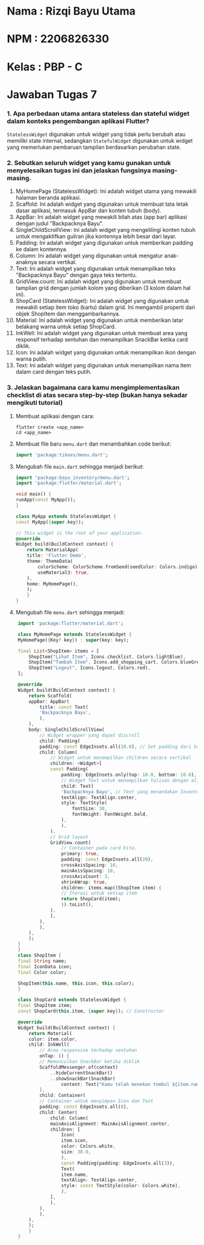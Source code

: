 # Nama        : Rizqi Bayu Utama
# NPM         : 2206826330
# Kelas       : PBP - C

# Jawaban Tugas 7

### 1. Apa perbedaan utama antara stateless dan stateful widget dalam konteks pengembangan aplikasi Flutter?
`StatelessWidget` digunakan untuk widget yang tidak perlu berubah atau memiliki state internal, sedangkan `StatefulWidget` digunakan untuk widget yang memerlukan pembaruan tampilan berdasarkan perubahan state.

### 2. Sebutkan seluruh widget yang kamu gunakan untuk menyelesaikan tugas ini dan jelaskan fungsinya masing-masing.
1. MyHomePage (StatelessWidget): Ini adalah widget utama yang mewakili halaman beranda aplikasi.
2. Scaffold: Ini adalah widget yang digunakan untuk membuat tata letak dasar aplikasi, termasuk AppBar dan konten tubuh (body).
3. AppBar: Ini adalah widget yang mewakili bilah atas (app bar) aplikasi dengan judul "Backpacknya Bayu".
4. SingleChildScrollView: Ini adalah widget yang mengelilingi konten tubuh untuk mengaktifkan guliran jika kontennya lebih besar dari layar.
5. Padding: Ini adalah widget yang digunakan untuk memberikan padding ke dalam kontennya.
6. Column: Ini adalah widget yang digunakan untuk mengatur anak-anaknya secara vertikal.
7. Text: Ini adalah widget yang digunakan untuk menampilkan teks "Backpacknya Bayu" dengan gaya teks tertentu.
8. GridView.count: Ini adalah widget yang digunakan untuk membuat tampilan grid dengan jumlah kolom yang diberikan (3 kolom dalam hal ini).
9. ShopCard (StatelessWidget): Ini adalah widget yang digunakan untuk mewakili setiap item toko (kartu) dalam grid. Ini mengambil properti dari objek ShopItem dan menggambarkannya.
10. Material: Ini adalah widget yang digunakan untuk memberikan latar belakang warna untuk setiap ShopCard.
11. InkWell: Ini adalah widget yang digunakan untuk membuat area yang responsif terhadap sentuhan dan menampilkan SnackBar ketika card diklik.
12. Icon: Ini adalah widget yang digunakan untuk menampilkan ikon dengan warna putih.
13. Text: Ini adalah widget yang digunakan untuk menampilkan nama item dalam card dengan teks putih.

### 3. Jelaskan bagaimana cara kamu mengimplementasikan checklist di atas secara step-by-step (bukan hanya sekadar mengikuti tutorial)
1. Membuat aplikasi dengan cara:
    ```
    flutter create <app_name>
    cd <app_name>
    ```

2. Membuat file baru `menu.dart` dan menambahkan code berikut:
    ```dart
    import 'package:tikoes/menu.dart';
    ```

3. Mengubah file `main.dart` sehingga menjadi berikut:
    ```dart
    import 'package:bayu_inventory/menu.dart';
    import 'package:flutter/material.dart';

    void main() {
    runApp(const MyApp());
    }

    class MyApp extends StatelessWidget {
    const MyApp({super.key});

    // This widget is the root of your application.
    @override
    Widget build(BuildContext context) {
        return MaterialApp(
        title: 'Flutter Demo',
        theme: ThemeData(
            colorScheme: ColorScheme.fromSeed(seedColor: Colors.indigo),
            useMaterial3: true,
        ),
        home: MyHomePage(),
        );
        }
    }
    ```

4. Mengubah file `menu.dart` sehingga menjadi:
```dart
    import 'package:flutter/material.dart';

    class MyHomePage extends StatelessWidget {
    MyHomePage({Key? key}) : super(key: key);

    final List<ShopItem> items = [
        ShopItem("Lihat Item", Icons.checklist, Colors.lightBlue),
        ShopItem("Tambah Item", Icons.add_shopping_cart, Colors.blueGrey),
        ShopItem("Logout", Icons.logout, Colors.red),
    ];

    @override
    Widget build(BuildContext context) {
        return Scaffold(
        appBar: AppBar(
            title: const Text(
            'Backpacknya Bayu',
            ),
        ),
        body: SingleChildScrollView(
            // Widget wrapper yang dapat discroll
            child: Padding(
            padding: const EdgeInsets.all(10.0), // Set padding dari halaman
            child: Column(
                // Widget untuk menampilkan children secara vertikal
                children: <Widget>[
                const Padding(
                    padding: EdgeInsets.only(top: 10.0, bottom: 10.0),
                    // Widget Text untuk menampilkan tulisan dengan alignment center dan style yang sesuai
                    child: Text(
                    'Backpacknya Bayu', // Text yang menandakan Inventory
                    textAlign: TextAlign.center,
                    style: TextStyle(
                        fontSize: 30,
                        fontWeight: FontWeight.bold,
                    ),
                    ),
                ),
                // Grid layout
                GridView.count(
                    // Container pada card kita.
                    primary: true,
                    padding: const EdgeInsets.all(20),
                    crossAxisSpacing: 10,
                    mainAxisSpacing: 10,
                    crossAxisCount: 3,
                    shrinkWrap: true,
                    children: items.map((ShopItem item) {
                    // Iterasi untuk setiap item
                    return ShopCard(item);
                    }).toList(),
                ),
                ],
            ),
            ),
        ),
        );
    }
    }
    class ShopItem {
    final String name;
    final IconData icon;
    final Color color;

    ShopItem(this.name, this.icon, this.color);
    }

    class ShopCard extends StatelessWidget {
    final ShopItem item;
    const ShopCard(this.item, {super.key}); // Constructor

    @override
    Widget build(BuildContext context) {
        return Material(
        color: item.color,
        child: InkWell(
            // Area responsive terhadap sentuhan
            onTap: () {
            // Memunculkan SnackBar ketika diklik
            ScaffoldMessenger.of(context)
                ..hideCurrentSnackBar()
                ..showSnackBar(SnackBar(
                    content: Text("Kamu telah menekan tombol ${item.name}!")));
            },
            child: Container(
            // Container untuk menyimpan Icon dan Text
            padding: const EdgeInsets.all(8),
            child: Center(
                child: Column(
                mainAxisAlignment: MainAxisAlignment.center,
                children: [
                    Icon(
                    item.icon,
                    color: Colors.white,
                    size: 30.0,
                    ),
                    const Padding(padding: EdgeInsets.all(3)),
                    Text(
                    item.name,
                    textAlign: TextAlign.center,
                    style: const TextStyle(color: Colors.white),
                    ),
                ],
                ),
            ),
            ),
        ),
        );
        }
    }
```